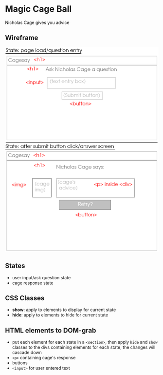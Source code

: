# Magic Cage Ball

Nicholas Cage gives you advice

## Wireframe

![web app wireframe](magicCageBallWireframe.png)

## States

- user input/ask question state
- cage response state

## CSS Classes

- **show**: apply to elements to display for current state
- **hide**: apply to elements to hide for current state

## HTML elements to DOM-grab

- put each element for each state in a `<section>`, then apply `hide` and `show` classes to the divs containing elements for each state; the changes will cascade down
- `<p>` containing cage's response
- buttons
- `<input>` for user entered text
